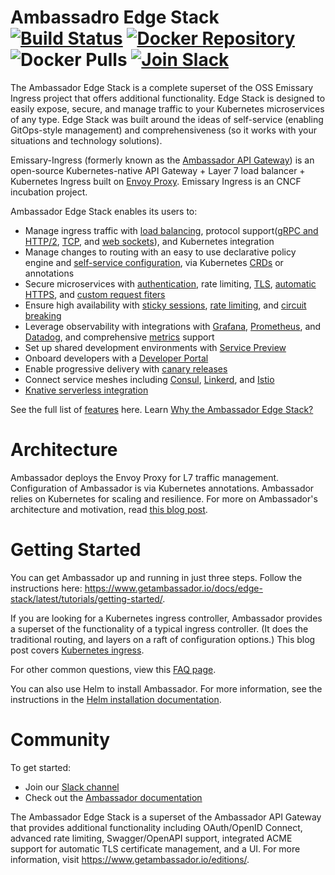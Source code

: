 Ambassadro Edge Stack [![Build Status][build-status]][build-pages]
 [![Docker Repository][docker-latest]][docker-repo] ![Docker Pulls][docker-pulls] [![Join Slack][slack-join]][slack-url]
==========

[build-pages]:   https://travis-ci.org/datawire/ambassador
[build-status]:  https://travis-ci.org/datawire/ambassador.png?branch=master
[docker-repo]:   https://hub.docker.com/repository/docker/datawire/aes
[docker-latest]: https://img.shields.io/docker/v/datawire/aes?sort=semver
[docker-pulls]:  https://img.shields.io/docker/pulls/datawire/aes
[slack-url]:     https://a8r.io/slack
[slack-join]:    https://img.shields.io/badge/slack-join-orange.svg

The Ambassador Edge Stack is a complete superset of the OSS Emissary Ingress project that offers additional functionality. Edge Stack is designed to easily expose, secure, and manage traffic to your Kubernetes microservices of any type. Edge Stack was built around the ideas of self-service (enabling GitOps-style management) and comprehensiveness (so it works with your situations and technology solutions).

Emissary-Ingress (formerly known as the [Ambassador API Gateway](https://www.getambassador.io)) is an open-source Kubernetes-native API Gateway + Layer 7 load balancer + Kubernetes Ingress built on [Envoy Proxy](https://www.envoyproxy.io). Emissary Ingress is an CNCF incubation project.

Ambassador Edge Stack enables its users to:

* Manage ingress traffic with [load balancing](https://www.getambassador.io/docs/edge-stack/latest/topics/running/load-balancer/#load-balancing-in-ambassador-edge-stack), protocol support([gRPC and HTTP/2](https://www.getambassador.io/docs/edge-stack/latest/howtos/grpc/), [TCP](https://www.getambassador.io/docs/edge-stack/latest/topics/using/tcpmappings/), and [web sockets](https://www.getambassador.io/docs/edge-stack/latest/topics/using/tcpmappings/)), and Kubernetes integration
* Manage changes to routing with an easy to use declarative policy engine and [self-service configuration](https://www.getambassador.io/docs/edge-stack/latest/topics/using/mappings/), via Kubernetes [CRDs](https://www.getambassador.io/docs/edge-stack/latest/topics/using/edge-policy-console/) or annotations
* Secure microservices with [authentication](https://www.getambassador.io/docs/edge-stack/latest/topics/running/services/auth-service/), rate limiting, [TLS](https://www.getambassador.io/docs/edge-stack/latest/howtos/tls-termination/), [automatic HTTPS](https://www.getambassador.io/docs/edge-stack/latest/topics/running/host-crd/), and [custom request fiters](https://www.getambassador.io/docs/edge-stack/latest/howtos/filter-dev-guide/#developing-custom-filters-for-routing)
* Ensure high availability with [sticky sessions](https://www.getambassador.io/docs/edge-stack/latest/topics/running/load-balancer/#sticky-sessions--session-affinity), [rate limiting](https://www.getambassador.io/docs/edge-stack/latest/topics/running/services/rate-limit-service/), and [circuit breaking](https://www.getambassador.io/docs/edge-stack/latest/topics/using/circuit-breakers/)
* Leverage observability with integrations with [Grafana](https://www.getambassador.io/docs/edge-stack/latest/topics/running/statistics/#grafana), [Prometheus](https://www.getambassador.io/docs/edge-stack/latest/topics/running/statistics/#prometheus), and [Datadog](https://www.getambassador.io/docs/edge-stack/latest/topics/running/statistics/#datadog), and comprehensive [metrics](https://www.getambassador.io/docs/edge-stack/latest/topics/running/statistics/) support
* Set up shared development environments with [Service Preview](https://www.getambassador.io/docs/edge-stack/latest/topics/using/edgectl/)
* Onboard developers with a [Developer Portal](https://www.getambassador.io/docs/edge-stack/latest/topics/using/dev-portal/)
* Enable progressive delivery with [canary releases](https://www.getambassador.io/docs/edge-stack/latest/topics/using/canary/)
* Connect service meshes including [Consul](https://www.getambassador.io/docs/edge-stack/latest/howtos/consul/), [Linkerd](https://www.getambassador.io/docs/edge-stack/latest/howtos/linkerd2/), and [Istio](https://www.getambassador.io/docs/edge-stack/latest/howtos/istio/)
* [Knative serverless integration](https://www.getambassador.io/docs/edge-stack/latest/howtos/knative/)

See the full list of [features](https://www.getambassador.io/features/) here. Learn [Why the Ambassador Edge Stack?](https://www.getambassador.io/docs/edge-stack/latest/about/why-ambassador/#why-the-ambassador-edge-stack)


Architecture
============

Ambassador deploys the Envoy Proxy for L7 traffic management. Configuration of Ambassador is via Kubernetes annotations. Ambassador relies on Kubernetes for scaling and resilience. For more on Ambassador's architecture and motivation, read [this blog post](https://blog.getambassador.io/building-ambassador-an-open-source-api-gateway-on-kubernetes-and-envoy-ed01ed520844).

Getting Started
===============

You can get Ambassador up and running in just three steps. Follow the instructions here: https://www.getambassador.io/docs/edge-stack/latest/tutorials/getting-started/.


If you are looking for a Kubernetes ingress controller, Ambassador provides a superset of the functionality of a typical ingress controller. (It does the traditional routing, and layers on a raft of configuration options.) This blog post covers [Kubernetes ingress](https://blog.getambassador.io/kubernetes-ingress-nodeport-load-balancers-and-ingress-controllers-6e29f1c44f2d).

For other common questions, view this [FAQ page](https://www.getambassador.io/docs/edge-stack/latest/about/faq/).

You can also use Helm to install Ambassador. For more information, see the instructions in the [Helm installation documentation](https://www.getambassador.io/user-guide/helm).

Community
=========

To get started:

* Join our [Slack channel](https://d6e.co/slack)
* Check out the [Ambassador documentation](https://www.getambassador.io/docs/edge-stack/latest)

The Ambassador Edge Stack is a superset of the Ambassador API Gateway that provides additional functionality including OAuth/OpenID Connect, advanced rate limiting, Swagger/OpenAPI support, integrated ACME support for automatic TLS certificate management, and a UI. For more information, visit https://www.getambassador.io/editions/.
